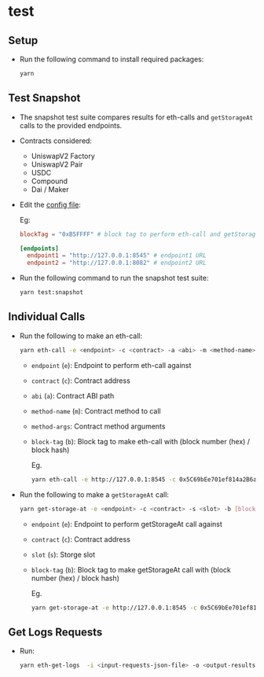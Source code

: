 # test

## Setup

* Run the following command to install required packages:

  ```bash
  yarn
  ```

## Test Snapshot

* The snapshot test suite compares results for eth-calls and `getStorageAt` calls to the provided endpoints.

* Contracts considered:
  * UniswapV2 Factory
  * UniswapV2 Pair
  * USDC
  * Compound
  * Dai / Maker

* Edit the [config file](./environments/local.toml):

  Eg:

  ```toml
  blockTag = "0xB5FFFF" # block tag to perform eth-call and getStorageAt call with (eg. block number in hex)

  [endpoints]
    endpoint1 = "http://127.0.0.1:8545" # endpoint1 URL
    endpoint2 = "http://127.0.0.1:8082" # endpoint2 URL
  ```

* Run the following command to run the snapshot test suite:

  ```bash
  yarn test:snapshot
  ```

## Individual Calls

* Run the following to make an eth-call:

  ```bash
  yarn eth-call -e <endpoint> -c <contract> -a <abi> -m <method-name> --method-args [method-args] -b [block-tag]
  ```

  * `endpoint` (`e`): Endpoint to perform eth-call against
  * `contract` (`c`): Contract address
  * `abi` (`a`): Contract ABI path
  * `method-name` (`m`): Contract method to call
  * `method-args`: Contract method arguments
  * `block-tag` (`b`): Block tag to make eth-call with (block number (hex) / block hash)

    Eg.

      ```bash
      yarn eth-call -e http://127.0.0.1:8545 -c 0x5C69bEe701ef814a2B6a3EDD4B1652CB9cc5aA6f -a abis/UniswapV2Factory.json -m allPairs --method-args 100 -b 0xB5FFFF
      ```

* Run the following to make a `getStorageAt` call:

  ```bash
  yarn get-storage-at -e <endpoint> -c <contract> -s <slot> -b [block-tag]
  ```

  * `endpoint` (`e`): Endpoint to perform getStorageAt call against
  * `contract` (`c`): Contract address
  * `slot` (`s`): Storge slot
  * `block-tag` (`b`): Block tag to make getStorageAt call with (block number (hex) / block hash)

    Eg.

      ```bash
      yarn get-storage-at -e http://127.0.0.1:8545 -c 0x5C69bEe701ef814a2B6a3EDD4B1652CB9cc5aA6f -s 0x1 -b 0xB5FFFF
      ```

## Get Logs Requests

* Run:

  ```bash
  yarn eth-get-logs  -i <input-requests-json-file> -o <output-results-json-file> -c <output-curl-requests-file> -e http://127.0.0.1:1234/rpc/v1 --parallel <true | false>
  ```
